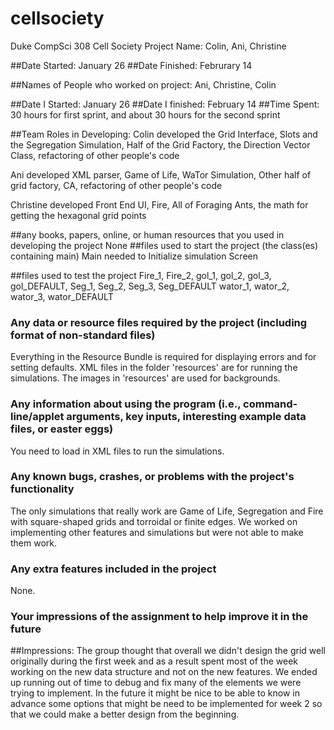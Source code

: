 # cellsociety
Duke CompSci 308 Cell Society Project
Name: Colin, Ani, Christine

##Date Started: January 26
##Date Finished: Februrary 14

##Names of People who worked on project: Ani, Christine, Colin

##Date I Started: January 26
##Date I finished: February 14
##Time Spent: 30 hours for first sprint, and about 30 hours for the second sprint

##Team Roles in Developing:
Colin developed the Grid Interface, Slots and the Segregation Simulation, Half of the Grid Factory, the Direction Vector 		Class, refactoring of other people's code


Ani developed XML parser, Game of Life, WaTor Simulation, Other half of grid factory, CA, refactoring of other people's code


Christine developed Front End UI, Fire, All of Foraging Ants, the math for getting the hexagonal grid points 

##any books, papers, online, or human resources that you used in developing the project
None
##files used to start the project (the class(es) containing main)
Main needed to Initialize simulation Screen

##files used to test the project
Fire_1, Fire_2, gol_1, gol_2, gol_3, gol_DEFAULT, Seg_1, Seg_2, Seg_3, Seg_DEFAULT wator_1, wator_2, wator_3, wator_DEFAULT

### Any data or resource files required by the project (including format of non-standard files)
Everything in the Resource Bundle is required for displaying errors and for setting defaults. XML files in the folder 'resources' are for running the simulations. The images in 'resources' are used for backgrounds.
### Any information about using the program (i.e., command-line/applet arguments, key inputs, interesting example data files, or easter eggs)
You need to load in XML files to run the simulations.
### Any known bugs, crashes, or problems with the project's functionality
The only simulations that really work are Game of Life, Segregation and Fire with square-shaped grids and torroidal or finite edges. We worked on implementing other features and simulations but were not able to make them work.
### Any extra features included in the project
None.
### Your impressions of the assignment to help improve it in the future
##Impressions:
The group thought that overall we didn't design the grid well originally during the first week and as a result spent most of the week working on the new data structure and not on the new features. We ended up running out of time to debug and fix many of the elements we were trying to implement. In the future it might be nice to be able to know in advance some options that might be need to be implemented for week 2 so that we could make a better design from the beginning. 
